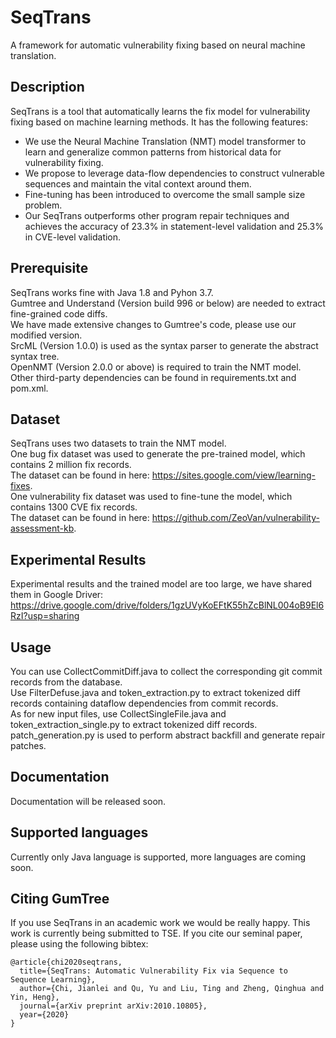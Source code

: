 # SeqTrans

A framework for automatic vulnerability fixing based on neural machine translation.  

## Description

SeqTrans is a tool that automatically learns the fix model for vulnerability fixing based on machine learning methods. It has the following features:
* We use the Neural Machine Translation (NMT) model transformer to learn and generalize common patterns from historical data for vulnerability fixing.  
* We propose to leverage data-flow dependencies to construct vulnerable sequences and maintain the vital context around them.
* Fine-tuning has been introduced to overcome the small sample size problem.
* Our SeqTrans outperforms other program repair techniques and achieves the accuracy of 23.3% in statement-level validation and 25.3% in CVE-level validation.

## Prerequisite

SeqTrans works fine with Java 1.8 and Pyhon 3.7.  
Gumtree and Understand (Version build 996 or below) are needed to extract fine-grained code diffs.   
We have made extensive changes to Gumtree's code, please use our modified version.  
SrcML (Version 1.0.0) is used as the syntax parser to generate the abstract syntax tree.  
OpenNMT (Version 2.0.0 or above) is required to train the NMT model.  
Other third-party dependencies can be found in requirements.txt and pom.xml. 

## Dataset
SeqTrans uses two datasets to train the NMT model.  
One bug fix dataset was used to generate the pre-trained model, which contains 2 million fix records.  
The dataset can be found in here: https://sites.google.com/view/learning-fixes.  
One vulnerability fix dataset was used to fine-tune the model, which contains 1300 CVE fix records.  
The dataset can be found in here: https://github.com/ZeoVan/vulnerability-assessment-kb.  

## Experimental Results
Experimental results and the trained model are too large, we have shared them in Google Driver:  
https://drive.google.com/drive/folders/1gzUVyKoEFtK55hZcBlNL004oB9El6RzI?usp=sharing  

## Usage

You can use CollectCommitDiff.java to collect the corresponding git commit records from the database.  
Use FilterDefuse.java and token_extraction.py to extract tokenized diff records containing dataflow dependencies from commit records.  
As for new input files, use CollectSingleFile.java and token_extraction_single.py to extract tokenized diff records.  
patch_generation.py is used to perform abstract backfill and generate repair patches.  

## Documentation

Documentation will be released soon.

## Supported languages

Currently only Java language is supported, more languages are coming soon.

## Citing GumTree

If you use SeqTrans in an academic work we would be really happy. 
This work is currently being submitted to TSE. If you cite our seminal paper, please using the following bibtex:

```
@article{chi2020seqtrans,
  title={SeqTrans: Automatic Vulnerability Fix via Sequence to Sequence Learning},
  author={Chi, Jianlei and Qu, Yu and Liu, Ting and Zheng, Qinghua and Yin, Heng},
  journal={arXiv preprint arXiv:2010.10805},
  year={2020}
}
```
